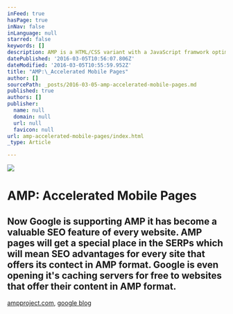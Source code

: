 ```yaml
---
inFeed: true
hasPage: true
inNav: false
inLanguage: null
starred: false
keywords: []
description: AMP is a HTML/CSS variant with a JavaScript framwork optimized for fast loading mobile content
datePublished: '2016-03-05T10:56:07.806Z'
dateModified: '2016-03-05T10:55:59.952Z'
title: "AMP:\_Accelerated Mobile Pages"
author: []
sourcePath: _posts/2016-03-05-amp-accelerated-mobile-pages.md
published: true
authors: []
publisher:
  name: null
  domain: null
  url: null
  favicon: null
url: amp-accelerated-mobile-pages/index.html
_type: Article

---
```

![](https://the-grid-user-content.s3-us-west-2.amazonaws.com/07da96ce-8719-4ab8-bef5-a720c0983571.jpg)

# AMP: Accelerated Mobile Pages

## Now Google is supporting AMP it has become a valuable SEO feature of every website. AMP pages will get a special place in the SERPs which will mean SEO advantages for every site that offers its contect in AMP format.  Google is even opening it's caching servers for free to websites that offer their content in AMP format.   
[ampproject.com][0], [google blog][1]

[0]: https://www.ampproject.org/
[1]: https://googleblog.blogspot.nl/2015/10/introducing-accelerated-mobile-pages.html